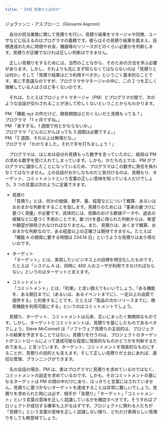 ```yaml
---
title: "【49】見積りとは何か"
---
```



ジョヴァンニ・アスプローニ（Giovanni Asproni）


　自分の担当業務に関して見積りを行い、見積り結果をマネージャや同僚、ユーザなどに伝えるのはプログラマの義務です。彼らはその見積り結果を踏まえ、目標達成のために時間やお金、機器等のリソースがどのくらい必要かを判断します。見積りが正確でなければ正しい判断はできません。

　正しい見積りをするためには、当然のことながら、そのための方法を学ぶ必要があります。しかし、それよりも先にまず知らなくてはならないのは「見積りとは何か」そして「見積り結果はどう利用すべきか」というごく基本的なことです。実に不思議なのですが、プログラマやマネージャの中に、この 2 つを正しく理解している人はさほど多くないのです。

　それは、たとえばプロジェクトマネージャ（PM）とプログラマの間で、次のような会話が交わされることが決して珍しくないということからもわかります。

PM 「機能 xyz の件だけど、開発期間はどのくらいだと見積もってる？」  
プログラマ 「1 ヶ月ですね。」  
PM 「長すぎる。1 週間で何とかならないか。」  
プログラマ「どんなにがんばっても 3 週間は必要ですよ。」  
PM 「2 週間、それ以上は無理だな。」  
プログラマ 「わかりました。それで手を打ちましょう！」

　プログラマは、はじめは自分の見積もった数字を言っていたのに、結局は PM の求める数字を受け入れてしまっています。しかも、かたちの上では、PM がプログラマに譲歩したことになっているため、プログラマはこの数字に責任を負わなくてはなりません。上の会話がおかしなものだと気付けるのは、見積もり、ターゲット、コミットメントという言葉の正しい意味を知っている人だけでしょう。3 つの言葉は次のように定義できます。

  - 見積り  
    「見積り」とは、何かの価値、数字、量、程度などについて概算、あるいはおおまかな判断をすることを指します。見積りのためには「事実の裏づけに基づく測量」が必要です。具体的には、信頼のおける数値データや、過去の経験などに基づく予測のことです。裏づけを基に得られた判断からは、希望や願望が排除されなければなりません。また、見積りは、あくまで概算、おおまかな判断なので、ある程度以上の正確さは期待できません。たとえば「機能 A の開発に要する時間は 234.14 日」というような見積りはあり得ないのです。

  - ターゲット  
    「ターゲット」とは、実現したいビジネス上の目標を明文化したものです。たとえば「システム A は、同時に 400 人のユーザが利用できなければならない」というのはターゲットと言えます。

  - コミットメント  
    「コミットメント」とは、「約束」と言い換えてもいいでしょう。「ある機能を、ある期日までに（あるいは、あるイベントまでに）、一定以上の品質で提供する」と約束することです。たとえば「製品の次のリリースまでに、検索機能を利用可能にする」というのはコミットメントでしょう。

　見積り、ターゲット、コミットメントは元来、互いにまったく無関係なものです。しかし、ターゲットとコミットメントは、見積りを基にしたものであるべきでしょう。Steve McConnell は「ソフトウェア見積りの主目的は、プロジェクトの結果を予言することではない。見積りを行うのは、プロジェクトのターゲットがコントロールによって達成可能な程度に現実的なものかどうかを判断するためである。」と言っています。ターゲット、コミットメントを現実的なものにすることが、見積りの目的とも言えます。そして正しい見積りが土台にあれば、適切な管理、プランニングができます。

　先の会話の場合、PM は、実はプログラマに見積りを求めているのではなく、コミットメントの設定を求めているのです。しかも、そのコミットメントの基になるターゲットは PM の頭の中だけにあり、はっきりと言葉にはされていません。見積りに基づかないターゲットを達成することは非常に難しいでしょう。見積りを求められた時には必ず、相手が「見積り」「ターゲット」「コミットメント」という言葉の意味を正しく認識しているかを確認すべきです。そうすればプロジェクトが成功する確率も上がるはずです。プロジェクトに関わる人たちが「見積り」という言葉の意味を正しく認識しない限り、どれだけ素晴らしい見積りをしても無意味でしょう。
